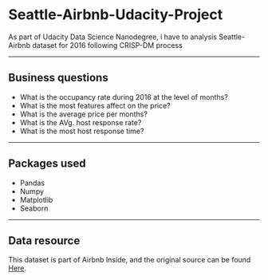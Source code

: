 # Seattle-Airbnb-Udacity-Project

As part of Udacity Data Science Nanodegree, i have to analysis Seattle-Airbnb dataset for 2016 following CRISP-DM process 



------

## Business questions

* What is the occupancy rate during 2016 at the level of months?
* What is the most features affect on the price?
* What is the average price per months?
* What is the AVg. host response rate?
* What is the most host response time?

------



## Packages used

* Pandas
* Numpy
* Matplotlib
* Seaborn

------



## Data resource

This dataset is part of Airbnb Inside, and the original source can be found [Here](https://www.kaggle.com/airbnb/seattle/data).

 
